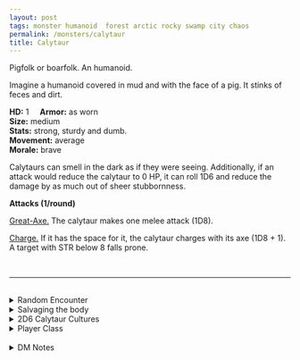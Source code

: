 ```yaml
---
layout: post
tags: monster humanoid  forest arctic rocky swamp city chaos
permalink: /monsters/calytaur
title: Calytaur
---
```


Pigfolk or boarfolk. An humanoid.

Imagine a humanoid covered in mud and with the face of a pig. It stinks of feces and dirt.

**HD:** 1  &nbsp; &nbsp;  **Armor:** as worn <br>
**Size:** medium <br>
**Stats:** strong, sturdy and dumb. <br>
**Movement:** average <br>
**Morale:** brave <br>

Calytaurs can smell in the dark as if they were seeing. Additionally, if an attack would reduce the calytaur to 0 HP, it can roll 1D6 and reduce the damage by as much out of sheer stubbornness.

**Attacks (1/round)**

<ins>Great-Axe.</ins> The calytaur makes one melee attack (1D8).

<ins>Charge.</ins> If it has the space for it, the calytaur charges with its axe (1D8 + 1). A target with STR below 8 falls prone.

<br>

---

<br>

<details markdown="1">
<summary>Random Encounter</summary>

1. **Monster:** 2D6 calytaurs & ... (1D4)
    1. nothing
    1. 1 [pig cultist](https://saltygoo.github.io/monsters/cultist)
    1. 2 of them are *warriors*
    1. roll twice
1. **Lair:** Dirty human-skin tents in mud puddles. <br>    &nbsp; OR <br>    **Omen:** Mad squealing and shit smell.
1. **Spoor:** A beaten down human with branches stuck in the mouth like tusks.
1. **Tracks:** Shit smell.
1. **Trace:** A ravaged house, soiled with mud and feces.
1. **Trace:** A tree soiled with mud and feces.
</details>

<details markdown="1">
<summary>Salvaging the body</summary>

You find the monster's weapons and ... (Roll as many times as the HD of the monster)

1. Wet stinking mud.
1. A twig and mud idol, mundane and worthless.
1. A fork.
1. A truffle (valuable).
1. A waterskin.
1. A twig and mud idol, demonic.

</details>

<details markdown="1">
<summary>2D6 Calytaur Cultures</summary>

Combine the result of both tables to get the broad lines of this humanoid culture in this part of the world.

**Cultures**
1. The ones for whom soiling things is a sacred ritual.
1. The ones that have this fertility cult in the forest.
1. The ones that are anti-gods militant.
1. The ones that are well known cooks.
1. The ones that roam the wilderness in disorganized tribes.
1. The ones that avoid contact at all costs.

**Features**
1. Their leader is a half-demon and they are all its offspring.
1. They make human ham.
1. They are trying to summon a nalfeshnee.
1. They are humans willingly transformed through a demonic ritual.
1. They steal babies to transform them into calytaurs.
1. They are obsessed with cleaning.
</details>

<details markdown="1">
<summary>Player Class</summary>
Play as a [calytaur](https://saltygoo.github.io/class/specialist/pigfolk)!
</details>

<br>

<details markdown="1">
<summary>DM Notes</summary>
The original creation of [Richard J Leblanc](http://savevsdragon.blogspot.com/2012/01/new-monster-calytaur.html) refers to the calydonian boar of greek myths. I personally used them more as bacchanalian hillbilly cultists pig people in my games, so it might have tainted my encounter table. I gave them a relentless ability similar to boars to avoid making them orc clones. — SaltyGoo
</details>
